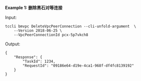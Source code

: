 **Example 1: 删除黑石对等连接**



Input: 

```
tccli bmvpc DeleteVpcPeerConnection --cli-unfold-argument  \
    --Version 2018-06-25 \
    --VpcPeerConnectionId pcx-5p7vkch8
```

Output: 
```
{
    "Response": {
        "TaskId": 1234,
        "RequestId": "09186e64-d19e-4ca1-968f-df4fc8139192"
    }
}
```


